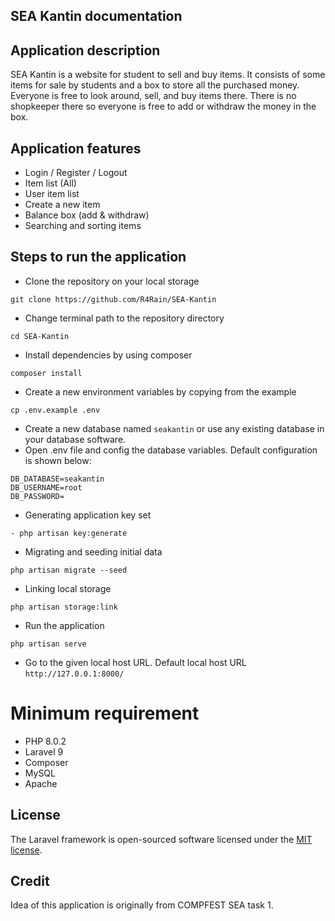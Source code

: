 ## SEA Kantin documentation

## Application description
SEA Kantin is a website for student to sell and buy items. It consists of some items for sale by students and a box to store all the purchased money. Everyone is free to look around, sell, and buy items there. There is no shopkeeper there so everyone is free to add or withdraw the money in the box.

## Application features
- Login / Register / Logout 
- Item list (All)
- User item list
- Create a new item
- Balance box (add & withdraw)
- Searching and sorting items

## Steps to run the application
- Clone the repository on your local storage
```
git clone https://github.com/R4Rain/SEA-Kantin
```
- Change terminal path to the repository directory
```
cd SEA-Kantin
```
- Install dependencies by using composer
```
composer install
```
- Create a new environment variables by copying from the example
```
cp .env.example .env
```
- Create a new database named `seakantin` or use any existing database in your database software.
- Open .env file and config the database variables. Default configuration is shown below:
```
DB_DATABASE=seakantin
DB_USERNAME=root
DB_PASSWORD=
```
- Generating application key set
```
- php artisan key:generate
```
- Migrating and seeding initial data
```
php artisan migrate --seed
```
- Linking local storage
```
php artisan storage:link
```
- Run the application
```
php artisan serve
``` 
- Go to the given local host URL. Default local host URL `http://127.0.0.1:8000/`

# Minimum requirement
- PHP 8.0.2
- Laravel 9
- Composer
- MySQL
- Apache

## License
The Laravel framework is open-sourced software licensed under the [MIT license](https://opensource.org/licenses/MIT).

## Credit
Idea of this application is originally from COMPFEST SEA task 1.
